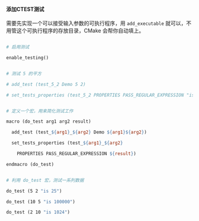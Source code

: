 #### 添加CTEST测试

需要先实现一个可以接受输入参数的可执行程序，用 `add_executable` 就可以，不用管这个可执行程序的存放目录，CMake 会帮你自动填上。

```makefile

# 启用测试

enable_testing()


# 测试 5 的平方

# add_test (test_5_2 Demo 5 2)

# set_tests_properties (test_5_2 PROPERTIES PASS_REGULAR_EXPRESSION "is 25")


# 定义一个宏，用来简化测试工作

macro (do_test arg1 arg2 result)

  add_test (test_${arg1}_${arg2} Demo ${arg1}${arg2})

  set_tests_properties (test_${arg1}_${arg2}

    PROPERTIES PASS_REGULAR_EXPRESSION ${result})

endmacro (do_test)


# 利用 do_test 宏，测试一系列数据

do_test (5 2 "is 25")

do_test (10 5 "is 100000")

do_test (2 10 "is 1024")

```
